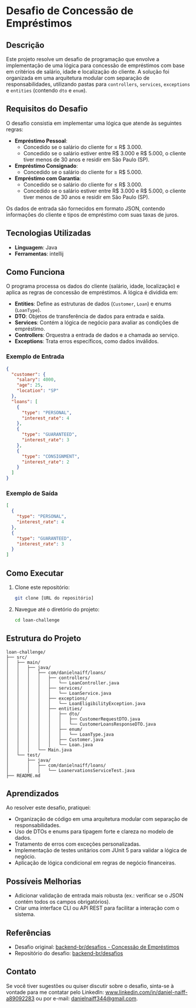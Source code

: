 # Desafio de Concessão de Empréstimos

## Descrição
Este projeto resolve um desafio de programação que envolve a implementação de uma lógica para concessão de empréstimos com base em critérios de salário, idade e localização do cliente. A solução foi organizada em uma arquitetura modular com separação de responsabilidades, utilizando pastas para `controllers`, `services`, `exceptions` e `entities` (contendo `dto` e `enum`).

## Requisitos do Desafio
O desafio consistia em implementar uma lógica que atende às seguintes regras:
- **Empréstimo Pessoal**:
  - Concedido se o salário do cliente for ≤ R$ 3.000.
  - Concedido se o salário estiver entre R$ 3.000 e R$ 5.000, o cliente tiver menos de 30 anos e residir em São Paulo (SP).
- **Empréstimo Consignado**:
  - Concedido se o salário do cliente for ≥ R$ 5.000.
- **Empréstimo com Garantia**:
  - Concedido se o salário do cliente for ≤ R$ 3.000.
  - Concedido se o salário estiver entre R$ 3.000 e R$ 5.000, o cliente tiver menos de 30 anos e residir em São Paulo (SP).

Os dados de entrada são fornecidos em formato JSON, contendo informações do cliente e tipos de empréstimo com suas taxas de juros.

## Tecnologias Utilizadas
- **Linguagem**: Java
- **Ferramentas**: intellij

## Como Funciona
O programa processa os dados do cliente (salário, idade, localização) e aplica as regras de concessão de empréstimos. A lógica é dividida em:
- **Entities**: Define as estruturas de dados (`Customer`, `Loan`) e enums (`LoanType`).
- **DTO**: Objetos de transferência de dados para entrada e saída.
- **Services**: Contém a lógica de negócio para avaliar as condições de empréstimo.
- **Controllers**: Orquestra a entrada de dados e a chamada ao serviço.
- **Exceptions**: Trata erros específicos, como dados inválidos.

### Exemplo de Entrada
```json
{
  "customer": {
    "salary": 4000,
    "age": 25,
    "location": "SP"
  },
  "loans": [
    {
      "type": "PERSONAL",
      "interest_rate": 4
    },
    {
      "type": "GUARANTEED",
      "interest_rate": 3
    },
    {
      "type": "CONSIGNMENT",
      "interest_rate": 2
    }
  ]
}
```

### Exemplo de Saída
```json
[
  {
    "type": "PERSONAL",
    "interest_rate": 4
  },
  {
    "type": "GUARANTEED",
    "interest_rate": 3
  }
]
```

## Como Executar
1. Clone este repositório:
   ```bash
   git clone [URL do repositório]
   ```
2. Navegue até o diretório do projeto:
   ```bash
   cd loan-challenge
   ```

## Estrutura do Projeto
```
loan-challenge/
├── src/
│   ├── main/
│   │   ├── java/
│   │   │   ├── com/danielnaiff/loans/
│   │   │   │   ├── controllers/
│   │   │   │   │   └── LoanController.java
│   │   │   │   ├── services/
│   │   │   │   │   └── LoanService.java
│   │   │   │   ├── exceptions/
│   │   │   │   │   └── LoanEligibilityException.java
│   │   │   │   ├── entities/
│   │   │   │   │   ├── dto/
│   │   │   │   │   │   ├── CustomerRequestDTO.java
│   │   │   │   │   │   └── CustomerLoansResponseDTO.java
│   │   │   │   │   ├── enum/
│   │   │   │   │   │   └── LoanType.java
│   │   │   │   │   ├── Customer.java
│   │   │   │   │   └── Loan.java
│   │   │   └── Main.java
│   └── test/
│       ├── java/
│       │   ├── com/danielnaiff/loans/
│       │   │   └── LoanervationsServiceTest.java
├── README.md
```

## Aprendizados
Ao resolver este desafio, pratiquei:
- Organização de código em uma arquitetura modular com separação de responsabilidades.
- Uso de DTOs e enums para tipagem forte e clareza no modelo de dados.
- Tratamento de erros com exceções personalizadas.
- Implementação de testes unitários com JUnit 5 para validar a lógica de negócio.
- Aplicação de lógica condicional em regras de negócio financeiras.

## Possíveis Melhorias
- Adicionar validação de entrada mais robusta (ex.: verificar se o JSON contém todos os campos obrigatórios).
- Criar uma interface CLI ou API REST para facilitar a interação com o sistema.

## Referências
- Desafio original: [backend-br/desafios - Concessão de Empréstimos](https://github.com/backend-br/desafios/blob/master/loans/PROBLEM.md)
- Repositório do desafio: [backend-br/desafios](https://github.com/backend-br/desafios)

## Contato
Se você tiver sugestões ou quiser discutir sobre o desafio, sinta-se à vontade para me contatar pelo LinkedIn: www.linkedin.com/in/daniel-naiff-a89092283 ou por e-mail: danielnaiff344@gmail.com.